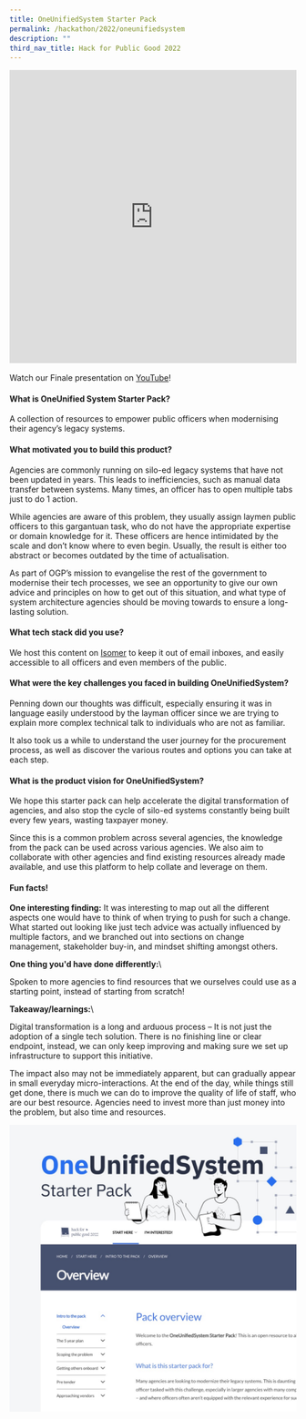 ```yaml
---
title: OneUnifiedSystem Starter Pack
permalink: /hackathon/2022/oneunifiedsystem
description: ""
third_nav_title: Hack for Public Good 2022
---
```

<iframe allowfullscreen="true" height="515" width="100%" frameborder="0" src="https://docs.google.com/presentation/d/e/2PACX-1vSmuHdM0eJoOLvWaspWzXKNr1fW22J5VxHALwg_OVs9MOUFdtV9VXqnn0p-Gbw4ic7yrEkUjTGDWs7E/embed?start=false&loop=false&delayms=3000" ></iframe>

Watch our Finale presentation on [YouTube](https://youtu.be/6F-6w1cY0uw)!

#### What is OneUnified System Starter Pack?
A collection of resources to empower public officers when modernising their agency’s legacy systems.

#### What motivated you to build this product?
Agencies are commonly running on silo-ed legacy systems that have not been updated in years. This leads to inefficiencies, such as manual data transfer between systems. Many times, an officer has to open multiple tabs just to do 1 action.

While agencies are aware of this problem, they usually assign laymen public officers to this gargantuan task, who do not have the appropriate expertise or domain knowledge for it. These officers are hence intimidated by the scale and don’t know where to even begin. Usually, the result is either too abstract or becomes outdated by the time of actualisation.

As part of OGP’s mission to evangelise the rest of the government to modernise their tech processes, we see an opportunity to give our own advice and principles on how to get out of this situation, and what type of system architecture agencies should be moving towards to ensure a long-lasting solution.

#### What tech stack did you use?
We host this content on [Isomer](https://www.isomer.gov.sg/) to keep it out of email inboxes, and easily accessible to all officers and even members of the public.

#### What were the key challenges you faced in building OneUnifiedSystem? 

Penning down our thoughts was difficult, especially ensuring it was in language easily understood by the layman officer since we are trying to explain more complex technical talk to individuals who are not as familiar. 

It also took us a while to understand the user journey for the procurement process, as well as discover the various routes and options you can take at each step.

#### What is the product vision for OneUnifiedSystem? 
We hope this starter pack can help accelerate the digital transformation of agencies, and also stop the cycle of silo-ed systems constantly being built every few years, wasting taxpayer money.

Since this is a common problem across several agencies, the knowledge from the pack can be used across various agencies. We also aim to collaborate with other agencies and find existing resources already made available, and use this platform to help collate and leverage on them.

#### Fun facts!
**One interesting finding:**
It was interesting to map out all the different aspects one would have to think of when trying to push for such a change. What started out looking like just tech advice was actually influenced by multiple factors, and we branched out into sections on change management, stakeholder buy-in, and mindset shifting amongst others.

**One thing you'd have done differently:**\\

Spoken to more agencies to find resources that we ourselves could use as a starting point, instead of starting from scratch!

**Takeaway/learnings:**\\

Digital transformation is a long and arduous process – It is not just the adoption of a single tech solution. There is no finishing line or clear endpoint, instead, we can only keep improving and making sure we set up infrastructure to support this initiative. 

The impact also may not be immediately apparent, but can gradually appear in small everyday micro-interactions. At the end of the day, while things still get done, there is much we can do to improve the quality of life of staff, who are our best resource. Agencies need to invest more than just money into the problem, but also time and resources.

![OneUnifiedSystem product demo image](/images/oneunifiedsystem-snapshot.jpeg)